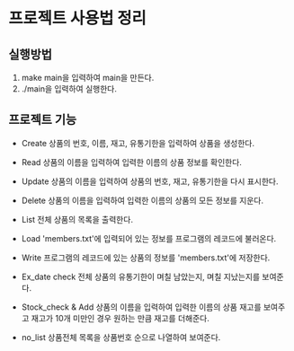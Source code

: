 프로젝트 사용법 정리
====================

## 실행방법 ##
1. make main을 입력하여 main을 만든다.
2. ./main을 입력하여 실행한다.

## 프로젝트 기능 ##

* Create
상품의 번호, 이름, 재고, 유통기한을 입력하여 상품을 생성한다.

* Read
상품의 이름을 입력하여 입력한 이름의 상품 정보를 확인한다.

* Update
상품의 이름을 입력하여 상품의 번호, 재고, 유통기한을 다시 표시한다.

* Delete
상품의 이름을 입력하여 입력한 이름의 상품의 모든 정보를 지운다.

* List
전체 상품의 목록을 출력한다.

* Load
'members.txt'에 입력되어 있는 정보를 프로그램의 레코드에 불러온다.

* Write
프로그램의 레코드에 있는 상품의 정보를 'members.txt'에 저장한다.

* Ex_date check
전체 상품의 유통기한이 며칠 남았는지, 며칠 지났는지를 보여준다.

* Stock_check & Add
상품의 이름을 입력하여 입력한 이름의 상품 재고를 보여주고 재고가 10개 미만인 경우 원하는 만큼 재고를 더해준다.

* no_list
상품전체 목록을 상품번호 순으로 나열하여 보여준다.
